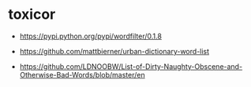 # toxicor

* https://pypi.python.org/pypi/wordfilter/0.1.8

* https://github.com/mattbierner/urban-dictionary-word-list
* https://github.com/LDNOOBW/List-of-Dirty-Naughty-Obscene-and-Otherwise-Bad-Words/blob/master/en
